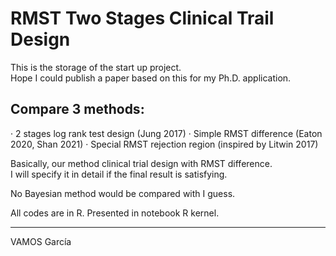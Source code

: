 # RMST Two Stages Clinical Trail Design
This is the storage of the start up project.  
Hope I could publish a paper based on this for my Ph.D. application.  

## Compare 3 methods:
· 2 stages log rank test design (Jung 2017)
· Simple RMST difference (Eaton 2020, Shan 2021)
· Special RMST rejection region (inspired by Litwin 2017)

Basically, our method clinical trial design with RMST difference.  
I will specify it in detail if the final result is satisfying.  

No Bayesian method would be compared with I guess.

All codes are in R. Presented in notebook R kernel.

--------------
VAMOS García

